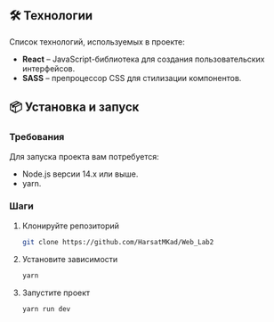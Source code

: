 ## 🛠️ Технологии

Список технологий, используемых в проекте:
- **React** – JavaScript-библиотека для создания пользовательских интерфейсов.
- **SASS** – препроцессор CSS для стилизации компонентов.

## 📦 Установка и запуск

### Требования

Для запуска проекта вам потребуется:
- Node.js версии 14.x или выше.
- yarn.

### Шаги

1. Клонируйте репозиторий
   ```bash
   git clone https://github.com/HarsatMKad/Web_Lab2

2. Установите зависимости
    ```bash
    yarn

3. Запустите проект
    ```bash
    yarn run dev
